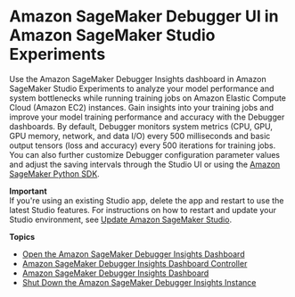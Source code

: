 # Amazon SageMaker Debugger UI in Amazon SageMaker Studio Experiments<a name="debugger-on-studio"></a>

Use the Amazon SageMaker Debugger Insights dashboard in Amazon SageMaker Studio Experiments to analyze your model performance and system bottlenecks while running training jobs on Amazon Elastic Compute Cloud \(Amazon EC2\) instances\. Gain insights into your training jobs and improve your model training performance and accuracy with the Debugger dashboards\. By default, Debugger monitors system metrics \(CPU, GPU, GPU memory, network, and data I/O\) every 500 milliseconds and basic output tensors \(loss and accuracy\) every 500 iterations for training jobs\. You can also further customize Debugger configuration parameter values and adjust the saving intervals through the Studio UI or using the [Amazon SageMaker Python SDK](https://sagemaker.readthedocs.io)\. 

**Important**  
If you're using an existing Studio app, delete the app and restart to use the latest Studio features\. For instructions on how to restart and update your Studio environment, see [Update Amazon SageMaker Studio](https://docs.aws.amazon.com/sagemaker/latest/dg/studio-tasks-update.html)\. 

**Topics**
+ [Open the Amazon SageMaker Debugger Insights Dashboard](debugger-on-studio-insights.md)
+ [Amazon SageMaker Debugger Insights Dashboard Controller](debugger-on-studio-insights-controllers.md)
+ [Amazon SageMaker Debugger Insights Dashboard](debugger-on-studio-insights-walkthrough.md)
+ [Shut Down the Amazon SageMaker Debugger Insights Instance](debugger-on-studio-insights-close.md)